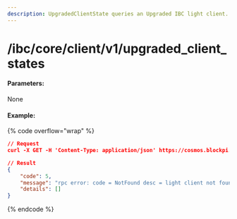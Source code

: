 ```yaml
---
description: UpgradedClientState queries an Upgraded IBC light client.
---
```


# /ibc/core/client/v1/upgraded\_client\_states

#### **Parameters:**

None

#### Example:

{% code overflow="wrap" %}
```json
// Request
curl -X GET -H 'Content-Type: application/json' https://cosmos.blockpi.network/lcd/v1/<your-api-key>/ibc/core/client/v1/upgraded_client_states

// Result
{
    "code": 5,
    "message": "rpc error: code = NotFound desc = light client not found: key not found",
    "details": []
}
```
{% endcode %}

